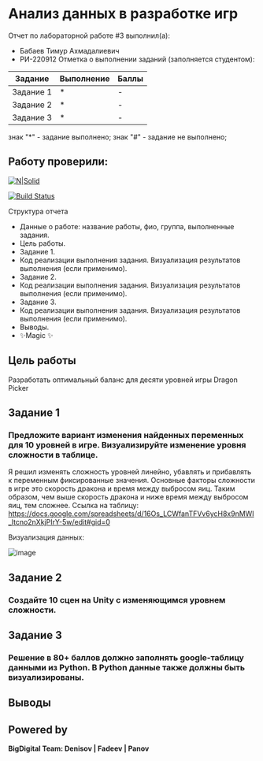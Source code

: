 # Анализ данных в разработке игр
Отчет по лабораторной работе #3 выполнил(а):
- Бабаев Тимур Ахмадалиевич
- РИ-220912
Отметка о выполнении заданий (заполняется студентом):

| Задание | Выполнение | Баллы |
| ------ | ------ | ------ |
| Задание 1 | * | - |
| Задание 2 | * | - |
| Задание 3 | * | - |

знак "*" - задание выполнено; знак "#" - задание не выполнено;

Работу проверили:
-

[![N|Solid](https://cldup.com/dTxpPi9lDf.thumb.png)](https://nodesource.com/products/nsolid)

[![Build Status](https://travis-ci.org/joemccann/dillinger.svg?branch=master)](https://travis-ci.org/joemccann/dillinger)

Структура отчета

- Данные о работе: название работы, фио, группа, выполненные задания.
- Цель работы.
- Задание 1.
- Код реализации выполнения задания. Визуализация результатов выполнения (если применимо).
- Задание 2.
- Код реализации выполнения задания. Визуализация результатов выполнения (если применимо).
- Задание 3.
- Код реализации выполнения задания. Визуализация результатов выполнения (если применимо).
- Выводы.
- ✨Magic ✨

## Цель работы
Разработать оптимальный баланс для десяти уровней игры Dragon Picker

## Задание 1
### Предложите вариант изменения найденных переменных для 10 уровней в игре. Визуализируйте изменение уровня сложности в таблице. 
Я решил изменять сложность уровней линейно, убавлять и прибавлять к переменным фиксированные значения.
Основные факторы сложности в игре это скорость дракона и время между выбросом яиц. Таким образом, чем выше скорость дракона и ниже время между выбросом яиц, тем сложнее.
Ссылка на таблицу: https://docs.google.com/spreadsheets/d/16Os_LCWfanTFVv6ycH8x9nMWI_ltcno2nXkjPIrY-5w/edit#gid=0

Визуализация данных:

![image](https://github.com/truefolder/AD_ingamedev_lab3/assets/89926388/f413f34c-e740-424c-8b48-3031c95b9406)


## Задание 2
### Создайте 10 сцен на Unity с изменяющимся уровнем сложности.


## Задание 3
### Решение в 80+ баллов должно заполнять google-таблицу данными из Python. В Python данные также должны быть визуализированы.

## Выводы

## Powered by

**BigDigital Team: Denisov | Fadeev | Panov**
